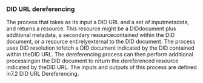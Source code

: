 ### DID URL dereferencing

The process that takes as its input a DID URL and a set of inputmetadata, and returns a resource. This resource might be a DIDdocument plus additional metadata, a secondary resourcecontained within the DID document, or a resource entirelyexternal to the DID document. The process uses DID resolution tofetch a DID document indicated by the DID contained within theDID URL. The dereferencing process can then perform additional processingon the DID document to return the dereferenced resource indicated by theDID URL. The inputs and outputs of this process are defined in7.2 DID URL Dereferencing.